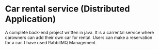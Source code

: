 # Car rental service (Distributed Application)

A complete back-end project written in java. It is a carrental service where carowners can add their own car for rental. Users can make a reservation for a car.
I have used RabbitMQ Management.
